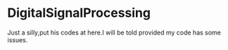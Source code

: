 # DigitalSignalProcessing
Just a silly,put his codes at here.I will be told provided my code has some issues. 

